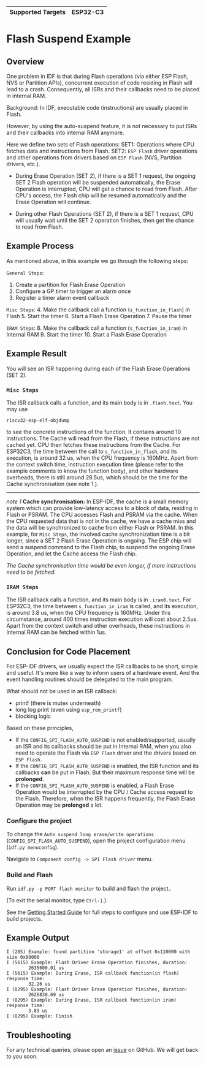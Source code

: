 | Supported Targets | ESP32-C3 |
| ----------------- | -------- |

# Flash Suspend Example

## Overview

One problem in IDF is that during Flash operations (via either ESP Flash, NVS or Partition APIs), concurrent execution of code residing in Flash will lead to a crash. Consequently, all ISRs and their callbacks need to be placed in internal RAM.

Background: In IDF, executable code (instructions) are usually placed in Flash.

However, by using the auto-suspend feature, it is not necessary to put ISRs and their callbacks into internal RAM anymore.

Here we define two sets of Flash operations:
SET1:  Operations where CPU fetches data and instructions from Flash.
SET2: `ESP Flash` driver operations and other operations from drivers based on `ESP Flash` (NVS, Partition drivers, etc.).

- During Erase Operation (SET 2), if there is a SET 1 request, the ongoing SET 2 Flash operation will be suspended automatically, the Erase Operation is interrupted, CPU will get a chance to read from Flash. After CPU's access, the Flash chip will be resumed automatically and the Erase Operation will continue.

- During other Flash Operations (SET 2), if there is a SET 1 request, CPU will usually wait until the SET 2 operation finishes, then get the chance to read from Flash.


## Example Process

As mentioned above, in this example we go through the following steps:

`General Steps`:
1. Create a partition for Flash Erase Operation
2. Configure a GP timer to trigger an alarm once
3. Register a timer alarm event callback

`Misc Steps`:
4. Make the callback call a function (`s_function_in_flash`) in Flash
5. Start the timer
6. Start a Flash Erase Operation
7. Pause the timer

`IRAM Steps`:
8. Make the callback call a function (`s_function_in_iram`) in Internal RAM
9. Start the timer
10. Start a Flash Erase Operation

## Example Result

You will see an ISR happening during each of the Flash Erase Operations (SET 2).

### `Misc Steps`

The ISR callback calls a function, and its main body is in `.flash.text`. You may use
```
riscv32-esp-elf-objdump
```
to see the concrete instructions of the function. It contains around 10 instructions. The Cache will read from the Flash, if these instructions are not cached yet. CPU then fetches these instructions from the Cache. For ESP32C3, the time between the call to `s_function_in_flash`, and its execution, is around 32 us, when the CPU frequency is 160MHz. Apart from the context switch time, instruction execution time (please refer to the example comments to know the function body), and other hardware overheads, there is still around 28.5us, which should be the time for the Cache synchronisation (see note 1.).

----

*note 1*
**Cache synchronisation:**
In ESP-IDF, the cache is a small memory system which can provide low-latency access to a block of data, residing in Flash or PSRAM. The CPU accesses Flash and PSRAM via the cache. When the CPU requested data that is not in the cache, we have a cache miss and the data will be synchronized to cache from either Flash or PSRAM.
In this example, for `Misc Steps`, the involved cache synchronization time is a bit longer, since a SET 2 Flash Erase Operation is ongoing. The ESP chip will send a suspend command to the Flash chip, to suspend the ongoing Erase Operation, and let the Cache access the Flash chip.

*The Cache synchronisation time would be even longer, if more instructions need to be fetched.*

### `IRAM Steps`

The ISR callback calls a function, and its main body is in `.iram0.text`. For ESP32C3, the time between `s_function_in_iram` is called, and its execution, is around 3.8 us, when the CPU frequency is 160MHz. Under this circumstance, around 400 times instruction execution will cost about 2.5us. Apart from the context switch and other overheads, these instructions in Internal RAM can be fetched within 1us.

## Conclusion for Code Placement

For ESP-IDF drivers, we usually expect the ISR callbacks to be short, simple and useful. It's more like a way to inform users of a hardware event. And the event handling routines should be delegated to the main program.

What should not be used in an ISR callback:
- printf (there is mutex underneath)
- long log print (even using `esp_rom_printf`)
- blocking logic

Based on these principles,
- If the `CONFIG_SPI_FLASH_AUTO_SUSPEND` is not enabled/supported, usually an ISR and its callbacks should be put in Internal RAM, when you also need to operate the Flash via `ESP Flash` driver and the drivers based on `ESP Flash`.
- If the `CONFIG_SPI_FLASH_AUTO_SUSPEND` is enabled, the ISR function and its callbacks **can** be put in Flash. But their maximum response time will be **prolonged**.
- If the `CONFIG_SPI_FLASH_AUTO_SUSPEND` is enabled, a Flash Erase Operation would be interrupted by the CPU / Cache access request to the Flash. Therefore, when the ISR happens frequently, the Flash Erase Operation may be **prolonged** a lot.


### Configure the project

To change the `Auto suspend long erase/write operations` (`CONFIG_SPI_FLASH_AUTO_SUSPEND`), open the project configuration menu (`idf.py menuconfig`).

Navigate to `Component config -> SPI Flash driver` menu.


### Build and Flash

Run `idf.py -p PORT flash monitor` to build and flash the project..

(To exit the serial monitor, type ``Ctrl-]``.)

See the [Getting Started Guide](https://docs.espressif.com/projects/esp-idf/en/latest/get-started/index.html) for full steps to configure and use ESP-IDF to build projects.

## Example Output

```
I (285) Example: found partition 'storage1' at offset 0x110000 with size 0x80000
I (5615) Example: Flash Driver Erase Operation finishes, duration:
		2635600.01 us
I (5615) Example: During Erase, ISR callback function(in flash) response time:
		32.26 us
I (8295) Example: Flash Driver Erase Operation finishes, duration:
		2626830.69 us
I (8295) Example: During Erase, ISR callback function(in iram) response time:
		3.83 us
I (8295) Example: Finish
```

## Troubleshooting

For any technical queries, please open an [issue](https://github.com/espressif/esp-idf/issues) on GitHub. We will get back to you soon.
